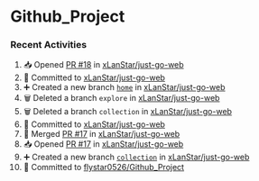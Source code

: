 # Github_Project

### Recent Activities
<!--START_SECTION:activity-->
1. 📥 Opened [PR #18](https://github.com/xLanStar/just-go-web/pull/18) in [xLanStar/just-go-web](https://github.com/xLanStar/just-go-web)
2. 📝 Committed to [xLanStar/just-go-web](https://github.com/xLanStar/just-go-web/commit/f75357ff0eec9776149b3e86ed8d0215b500b5d8)
3. ➕ Created a new branch [`home`](https://github.com/xLanStar/just-go-web/tree/home) in [xLanStar/just-go-web](https://github.com/xLanStar/just-go-web)
4. 🗑️ Deleted a branch `explore` in [xLanStar/just-go-web](https://github.com/xLanStar/just-go-web)
5. 🗑️ Deleted a branch `collection` in [xLanStar/just-go-web](https://github.com/xLanStar/just-go-web)
6. 📝 Committed to [xLanStar/just-go-web](https://github.com/xLanStar/just-go-web/commit/5030d7e8b9edfcc5430e40f5452c9238cb259953)
7. 🔀 Merged [PR #17](https://github.com/xLanStar/just-go-web/pull/17) in [xLanStar/just-go-web](https://github.com/xLanStar/just-go-web)
8. 📥 Opened [PR #17](https://github.com/xLanStar/just-go-web/pull/17) in [xLanStar/just-go-web](https://github.com/xLanStar/just-go-web)
9. ➕ Created a new branch [`collection`](https://github.com/xLanStar/just-go-web/tree/collection) in [xLanStar/just-go-web](https://github.com/xLanStar/just-go-web)
10. 📝 Committed to [flystar0526/Github_Project](https://github.com/flystar0526/Github_Project/commit/caccb14179623e73be174b0749d6d9cfa8922664)
<!--END_SECTION:activity-->
